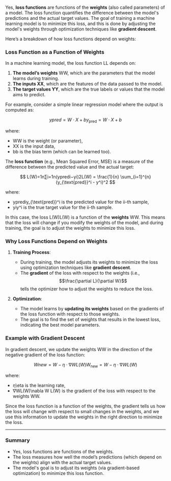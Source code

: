 Yes, **loss functions** are functions of the **weights** (also called parameters) of a model. The loss function quantifies the difference between the model's predictions and the actual target values. The goal of training a machine learning model is to minimize this loss, and this is done by adjusting the model's weights through optimization techniques like **gradient descent**.

Here’s a breakdown of how loss functions depend on weights:

### **Loss Function as a Function of Weights**

In a machine learning model, the loss function LL depends on:

1. **The model’s weights** WW, which are the parameters that the model learns during training.
2. **The inputs XX**, which are the features of the data passed to the model.
3. **The target values YY**, which are the true labels or values that the model aims to predict.

For example, consider a simple linear regression model where the output is computed as:

$$
ypred=W⋅X+by_{\text{pred}} = W \cdot X + b
$$

where:

- WW is the weight (or parameter),
- XX is the input data,
- bb is the bias term (which can be learned too).

The **loss function** (e.g., Mean Squared Error, MSE) is a measure of the difference between the predicted value and the actual target:

$$
L(W)=1n∑i=1n(ypredi−yi)2L(W) = \frac{1}{n} \sum_{i=1}^{n} (y_{\text{pred}}^i - y^i)^2
$$

where:

- yprediy_{\text{pred}}^i is the predicted value for the ii-th sample,
- yiy^i is the true target value for the ii-th sample.

In this case, the loss L(W)L(W) is a function of the **weights** WW. This means that the loss will change if you modify the weights of the model, and during training, the goal is to adjust the weights to minimize this loss.

### **Why Loss Functions Depend on Weights**

1. **Training Process**:
    
    - During training, the model adjusts its weights to minimize the loss using optimization techniques like **gradient descent**.
    - The **gradient** of the loss with respect to the weights (i.e., $$\frac{\partial L}{\partial W}$$ tells the optimizer how to adjust the weights to reduce the loss.
2. **Optimization**:
    
    - The model learns by **updating its weights** based on the gradients of the loss function with respect to those weights.
    - The goal is to find the set of weights that results in the lowest loss, indicating the best model parameters.

### **Example with Gradient Descent**

In gradient descent, we update the weights WW in the direction of the negative gradient of the loss function:

$$Wnew=W−η⋅∇WL(W)W_{\text{new}} = W - \eta \cdot \nabla W L(W)$$

where:

- η\eta is the learning rate,
- ∇WL(W)\nabla W L(W) is the gradient of the loss with respect to the weights WW.

Since the loss function is a function of the weights, the gradient tells us how the loss will change with respect to small changes in the weights, and we use this information to update the weights in the right direction to minimize the loss.

---

### **Summary**

- Yes, loss functions are functions of the weights.
- The loss measures how well the model’s predictions (which depend on the weights) align with the actual target values.
- The model's goal is to adjust its weights (via gradient-based optimization) to minimize this loss function.